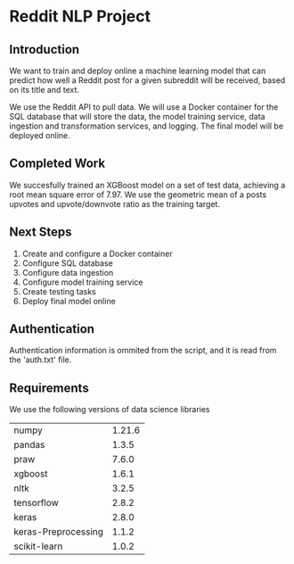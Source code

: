 # Reddit NLP Project


## Introduction

We want to train and deploy online a machine learning model that can predict how well a Reddit post for a given subreddit will be received, based on its title and text. 

We use the Reddit API to pull data. We will use a Docker container for the SQL database that will store the data, the model training service, data ingestion and transformation services, and logging. The final model will be deployed online.


## Completed Work

We succesfully trained an XGBoost model on a set of test data, achieving a root mean square error of 7.97. We use the geometric mean of a posts upvotes and upvote/downvote ratio as the training target.


## Next Steps

1. Create and configure a Docker container
2. Configure SQL database
3. Configure data ingestion
4. Configure model training service
5. Create testing tasks
6. Deploy final model online

## Authentication

Authentication information is ommited from the script, and it is read from the 'auth.txt' file.

## Requirements

We use the following versions of data science libraries

|     |     |
| --- | --- |
numpy | 1.21.6
pandas | 1.3.5
praw | 7.6.0
xgboost | 1.6.1
nltk | 3.2.5
tensorflow | 2.8.2
keras | 2.8.0
keras-Preprocessing | 1.1.2
scikit-learn | 1.0.2
